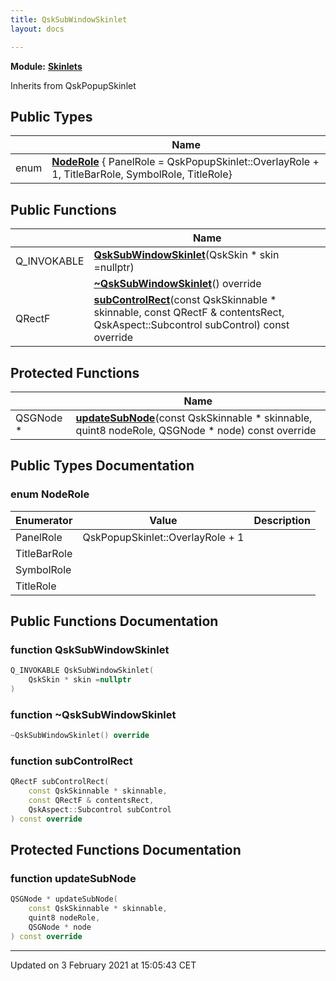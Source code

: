 ```yaml
---
title: QskSubWindowSkinlet
layout: docs

---
```



**Module:** **[Skinlets](/docs/modules/group__Skinlets/)**



Inherits from QskPopupSkinlet

## Public Types

|                | Name           |
| -------------- | -------------- |
| enum| **[NodeRole](/docs/classes/classQskSubWindowSkinlet/#enum-noderole)** { PanelRole = QskPopupSkinlet::OverlayRole + 1, TitleBarRole, SymbolRole, TitleRole} |

## Public Functions

|                | Name           |
| -------------- | -------------- |
| Q_INVOKABLE | **[QskSubWindowSkinlet](/docs/classes/classQskSubWindowSkinlet/#function-qsksubwindowskinlet)**(QskSkin * skin =nullptr) |
| | **[~QskSubWindowSkinlet](/docs/classes/classQskSubWindowSkinlet/#function-~qsksubwindowskinlet)**() override |
| QRectF | **[subControlRect](/docs/classes/classQskSubWindowSkinlet/#function-subcontrolrect)**(const QskSkinnable * skinnable, const QRectF & contentsRect, QskAspect::Subcontrol subControl) const override |

## Protected Functions

|                | Name           |
| -------------- | -------------- |
| QSGNode * | **[updateSubNode](/docs/classes/classQskSubWindowSkinlet/#function-updatesubnode)**(const QskSkinnable * skinnable, quint8 nodeRole, QSGNode * node) const override |

## Public Types Documentation

### enum NodeRole

| Enumerator | Value | Description |
| ---------- | ----- | ----------- |
| PanelRole | QskPopupSkinlet::OverlayRole + 1|   |
| TitleBarRole | |   |
| SymbolRole | |   |
| TitleRole | |   |




## Public Functions Documentation

### function QskSubWindowSkinlet

```cpp
Q_INVOKABLE QskSubWindowSkinlet(
    QskSkin * skin =nullptr
)
```


### function ~QskSubWindowSkinlet

```cpp
~QskSubWindowSkinlet() override
```


### function subControlRect

```cpp
QRectF subControlRect(
    const QskSkinnable * skinnable,
    const QRectF & contentsRect,
    QskAspect::Subcontrol subControl
) const override
```


## Protected Functions Documentation

### function updateSubNode

```cpp
QSGNode * updateSubNode(
    const QskSkinnable * skinnable,
    quint8 nodeRole,
    QSGNode * node
) const override
```


-------------------------------

Updated on  3 February 2021 at 15:05:43 CET